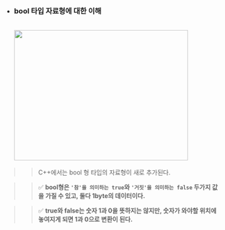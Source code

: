 - ### bool 타입 자료형에 대한 이해

<br> 

<div align="left">
  &nbsp;&nbsp;&nbsp;&nbsp;&nbsp;&nbsp;<img src="https://github.com/user-attachments/assets/47544ab8-401e-467d-aa46-6f9273b75a4c" height="300" width="400" >
</div>

>> C++에서는 bool 형 타입의 자료형이 새로 추가된다.

>> ✅ **bool형은 `'참'을 의미하는 true`와 `'거짓'을 의미하는 false` 두가지 값을 가질 수 있고, 둘다 1byte의 데이터이다.**

>> ✅ **true와 false는 숫자 1과 0을 뜻하지는 않지만, 숫자가 와야할 위치에 놓여지게 되면 1과 0으로 변환이 된다.**
